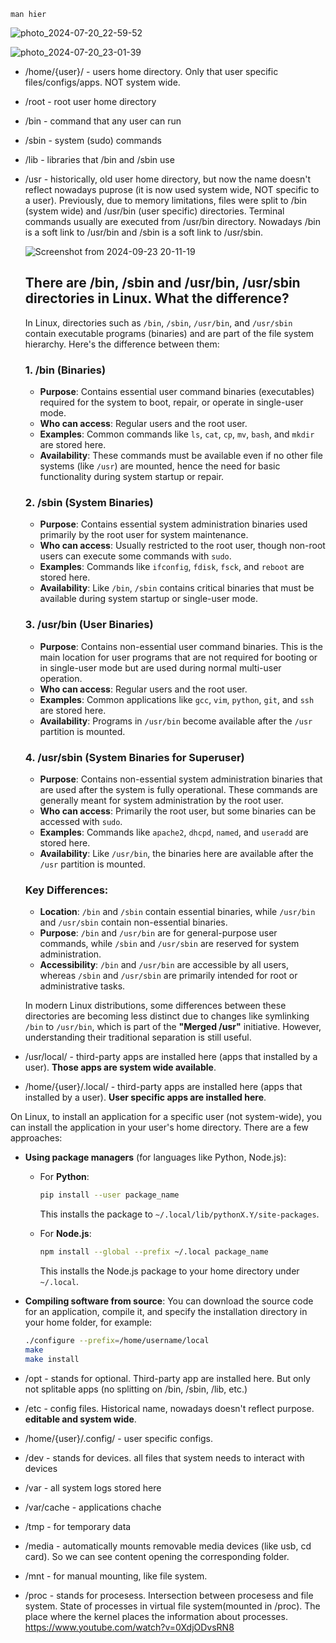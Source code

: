 `man hier`

![photo_2024-07-20_22-59-52](https://github.com/user-attachments/assets/28873705-ae55-44af-aee5-f3e495422d18)

![photo_2024-07-20_23-01-39](https://github.com/user-attachments/assets/db3679a0-a70a-4da1-a3ba-1b352fbbb93b)

- /home/{user}/ - users home directory. Only that user specific files/configs/apps. NOT system wide.
- /root - root user home directory
- /bin - command that any user can run
- /sbin - system (sudo) commands
- /lib - libraries that /bin and /sbin use
- /usr - historically, old user home directory, but now the name doesn't reflect nowadays puprose (it is now used system wide, NOT specific to a user). Previously, due to memory limitations, files were split to /bin (system wide) and /usr/bin (user specific) directories. Terminal commands usually are executed from /usr/bin directory. Nowadays /bin is a soft link to /usr/bin and /sbin is a soft link to /usr/sbin.
  
  ![Screenshot from 2024-09-23 20-11-19](https://github.com/user-attachments/assets/24c2a092-2bbe-422b-8628-143223e99eca)

  ## There are /bin, /sbin and /usr/bin, /usr/sbin directories in Linux. What the difference?

  In Linux, directories such as `/bin`, `/sbin`, `/usr/bin`, and `/usr/sbin` contain executable programs (binaries) and are part of the file system hierarchy. Here's the difference between them:

  ### 1. **/bin (Binaries)**
  - **Purpose**: Contains essential user command binaries (executables) required for the system to boot, repair, or operate in single-user mode.
  - **Who can access**: Regular users and the root user.
  - **Examples**: Common commands like `ls`, `cat`, `cp`, `mv`, `bash`, and `mkdir` are stored here.
  - **Availability**: These commands must be available even if no other file systems (like `/usr`) are mounted, hence the need for basic functionality during system startup or repair.

  ### 2. **/sbin (System Binaries)**
  - **Purpose**: Contains essential system administration binaries used primarily by the root user for system maintenance.
  - **Who can access**: Usually restricted to the root user, though non-root users can execute some commands with `sudo`.
  - **Examples**: Commands like `ifconfig`, `fdisk`, `fsck`, and `reboot` are stored here.
  - **Availability**: Like `/bin`, `/sbin` contains critical binaries that must be available during system startup or single-user mode.

  ### 3. **/usr/bin (User Binaries)**
  - **Purpose**: Contains non-essential user command binaries. This is the main location for user programs that are not required for booting or in single-user mode but are used during normal multi-user operation.
  - **Who can access**: Regular users and the root user.
  - **Examples**: Common applications like `gcc`, `vim`, `python`, `git`, and `ssh` are stored here.
  - **Availability**: Programs in `/usr/bin` become available after the `/usr` partition is mounted.

  ### 4. **/usr/sbin (System Binaries for Superuser)**
  - **Purpose**: Contains non-essential system administration binaries that are used after the system is fully operational. These commands are generally meant for system administration by the root user.
  - **Who can access**: Primarily the root user, but some binaries can be accessed with `sudo`.
  - **Examples**: Commands like `apache2`, `dhcpd`, `named`, and `useradd` are stored here.
  - **Availability**: Like `/usr/bin`, the binaries here are available after the `/usr` partition is mounted.

  ### Key Differences:
  - **Location**: `/bin` and `/sbin` contain essential binaries, while `/usr/bin` and `/usr/sbin` contain non-essential binaries.
  - **Purpose**: `/bin` and `/usr/bin` are for general-purpose user commands, while `/sbin` and `/usr/sbin` are reserved for system administration.
  - **Accessibility**: `/bin` and `/usr/bin` are accessible by all users, whereas `/sbin` and `/usr/sbin` are primarily intended for root or administrative tasks.

  In modern Linux distributions, some differences between these directories are becoming less distinct due to changes like symlinking `/bin` to `/usr/bin`, which is part of the **"Merged /usr"** initiative. However, understanding their traditional separation is still useful.
  
- /usr/local/ - third-party apps are installed here (apps that installed by a user). **Those apps are system wide available**.
- /home/{user}/.local/ - third-party apps are installed here (apps that installed by a user). **User specific apps are installed here**.

On Linux, to install an application for a specific user (not system-wide), you can install the application in your user's home directory. There are a few approaches:

- **Using package managers** (for languages like Python, Node.js):
  - For **Python**:
    ```bash
    pip install --user package_name
    ```
    This installs the package to `~/.local/lib/pythonX.Y/site-packages`.

  - For **Node.js**:
    ```bash
    npm install --global --prefix ~/.local package_name
    ```
    This installs the Node.js package to your home directory under `~/.local`.

- **Compiling software from source**:
  You can download the source code for an application, compile it, and specify the installation directory in your home folder, for example:
  ```bash
  ./configure --prefix=/home/username/local
  make
  make install
  ```

- /opt - stands for optional. Third-party app are installed here. But only not splitable apps (no splitting on /bin, /sbin, /lib, etc.)
- /etc - config files. Historical name, nowadays doesn't reflect purpose. **editable and system wide**.
- /home/{user}/.config/ - user specific configs.
- /dev - stands for devices. all files that system needs to interact with devices
- /var - all system logs stored here
- /var/cache - applications chache
- /tmp - for temporary data
- /media - automatically mounts removable media devices (like usb, cd card). So we can see content opening the corresponding folder.
- /mnt - for manual mounting, like file system.
- /proc - stands for procesess. Intersection between procesess and file system. State of processes in virtual file system(mounted in /proc). The place where the kernel places the information about processes. https://www.youtube.com/watch?v=0XdjODvsRN8
